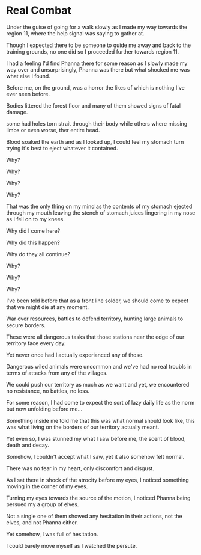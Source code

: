 # Real Combat

Under the guise of going for a walk slowly as I made my way towards the region 11, where the help signal was saying to gather at.

Though I expected there to be someone to guide me away and back to the training grounds, no one did so I proceeded further towards region 11.

I had a feeling I'd find Phanna there for some reason as I slowly made my way over and unsurprisingly, Phanna was there but what shocked me was what else I found.

Before me, on the ground, was a horror the likes of which is nothing I've ever seen before.

Bodies littered the forest floor and many of them showed signs of fatal damage.

some had holes torn strait through their body while others where missing limbs or even worse, ther entire head.

Blood soaked the earth and as I looked up, I could feel my stomach turn trying it's best to eject whatever it contained.

Why?

Why?

Why?

Why?

That was the only thing on my mind as the contents of my stomach ejected through my mouth leaving the stench of stomach juices lingering in my nose as I fell on to my knees.

Why did I come here?

Why did this happen?

Why do they all continue?

Why?

Why?

Why?

I've been told before that as a front line solder, we should come to expect that we might die at any moment.

War over resources, battles to defend territory, hunting large animals to secure borders.

These were all dangerous tasks that those stations near the edge of our territory face every day.

Yet never once had I actually experianced any of those.

Dangerous wiled animals were uncommon and we've had no real troubls in terms of attacks from any of the villages.

We could push our territory as much as we want and yet, we encountered no resistance, no battles, no loss.

For some reason, I had come to expect the sort of lazy daily life as the norm but now unfolding before me...

Something inside me told me that this was what normal should look like, this was what living on the borders of our territory actually meant.

Yet even so, I was stunned my what I saw before me, the scent of blood, death and decay.

Somehow, I couldn't accept what I saw, yet it also somehow felt normal.

There was no fear in my heart, only discomfort and disgust.

As I sat there in shock of the atrocity before my eyes, I noticed something moving in the corner of my eyes.

Turning my eyes towards the source of the motion, I noticed Phanna being persued my a group of elves.

Not a single one of them showed any hesitation in their actions, not the elves, and not Phanna either.

Yet somehow, I was full of hesitation.

I could barely move myself as I watched the persute.

